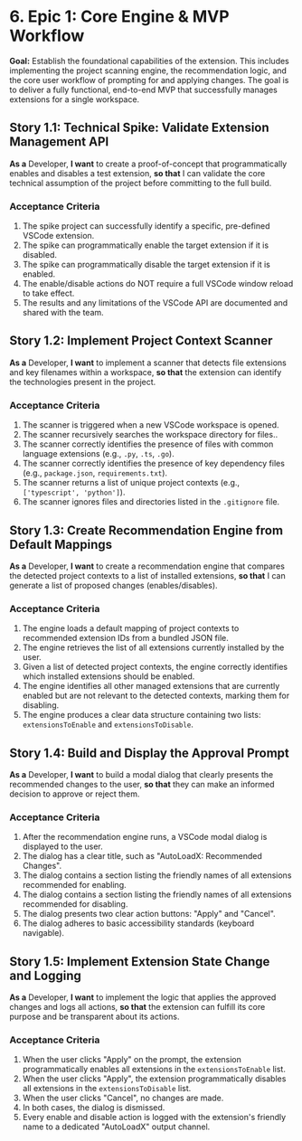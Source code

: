 # 6. Epic 1: Core Engine & MVP Workflow

**Goal:** Establish the foundational capabilities of the extension. This includes implementing the project scanning
engine, the recommendation logic, and the core user workflow of prompting for and applying changes. The goal is to
deliver a fully functional, end-to-end MVP that successfully manages extensions for a single workspace.

## Story 1.1: Technical Spike: Validate Extension Management API

**As a** Developer, **I want** to create a proof-of-concept that programmatically enables and disables a test extension,
**so that** I can validate the core technical assumption of the project before committing to the full build.

### Acceptance Criteria

1. The spike project can successfully identify a specific, pre-defined VSCode extension.
2. The spike can programmatically enable the target extension if it is disabled.
3. The spike can programmatically disable the target extension if it is enabled.
4. The enable/disable actions do NOT require a full VSCode window reload to take effect.
5. The results and any limitations of the VSCode API are documented and shared with the team.

## Story 1.2: Implement Project Context Scanner

**As a** Developer, **I want** to implement a scanner that detects file extensions and key filenames within a workspace,
**so that** the extension can identify the technologies present in the project.

### Acceptance Criteria

1. The scanner is triggered when a new VSCode workspace is opened.
2. The scanner recursively searches the workspace directory for files..
3. The scanner correctly identifies the presence of files with common language extensions (e.g., `.py`, `.ts`, `.go`).
4. The scanner correctly identifies the presence of key dependency files (e.g., `package.json`, `requirements.txt`).
5. The scanner returns a list of unique project contexts (e.g., `['typescript', 'python']`).
6. The scanner ignores files and directories listed in the `.gitignore` file.

## Story 1.3: Create Recommendation Engine from Default Mappings

**As a** Developer, **I want** to create a recommendation engine that compares the detected project contexts to a list
of installed extensions, **so that** I can generate a list of proposed changes (enables/disables).

### Acceptance Criteria

1. The engine loads a default mapping of project contexts to recommended extension IDs from a bundled JSON file.
2. The engine retrieves the list of all extensions currently installed by the user.
3. Given a list of detected project contexts, the engine correctly identifies which installed extensions should be
    enabled.
4. The engine identifies all other managed extensions that are currently enabled but are not relevant to the detected
    contexts, marking them for disabling.
5. The engine produces a clear data structure containing two lists: `extensionsToEnable` and `extensionsToDisable`.

## Story 1.4: Build and Display the Approval Prompt

**As a** Developer, **I want** to build a modal dialog that clearly presents the recommended changes to the user, **so
that** they can make an informed decision to approve or reject them.

### Acceptance Criteria

1. After the recommendation engine runs, a VSCode modal dialog is displayed to the user.
2. The dialog has a clear title, such as "AutoLoadX: Recommended Changes".
3. The dialog contains a section listing the friendly names of all extensions recommended for enabling.
4. The dialog contains a section listing the friendly names of all extensions recommended for disabling.
5. The dialog presents two clear action buttons: "Apply" and "Cancel".
6. The dialog adheres to basic accessibility standards (keyboard navigable).

## Story 1.5: Implement Extension State Change and Logging

**As a** Developer, **I want** to implement the logic that applies the approved changes and logs all actions, **so
that** the extension can fulfill its core purpose and be transparent about its actions.

### Acceptance Criteria

1. When the user clicks "Apply" on the prompt, the extension programmatically enables all extensions in the
    `extensionsToEnable` list.
2. When the user clicks "Apply", the extension programmatically disables all extensions in the `extensionsToDisable`
    list.
3. When the user clicks "Cancel", no changes are made.
4. In both cases, the dialog is dismissed.
5. Every enable and disable action is logged with the extension's friendly name to a dedicated "AutoLoadX" output
    channel.

